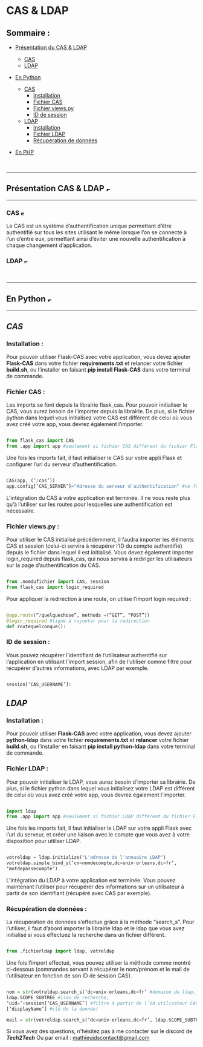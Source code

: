 # **CAS & LDAP**

## **Sommaire :**

-   [Présentation du CAS & LDAP](#présentation-cas--ldap)
    -   [CAS](#cas)
    -   [LDAP](#ldap)
-   [En Python](#en-python-img-src"httpsmedia2giphycommedia7uxemhqkaimbsnlwz8giphygifcidecf05e47ynx9oqehuntcccv5sdr426zi7e7vtuj24o49ddqlridgiphygifcts"-alt"fleche-pour-indiquer-le-texte"-width"10")

    -   [CAS](#cas)
        -   [Installation](#installation)
        -   [Fichier CAS](#fichier-cas)
        -   [Fichier views.py](#fichier-viewspy-1)
        -   [ID de session](#id-de-session)
    -   [LDAP](#ldap)
        -   [Installation](#installation-1)
        -   [Fichier LDAP](#fichier-ldap)
        -   [Récupération de données](#récupération-de-données)

-   [En PHP]()

<br>

---
## **Présentation CAS & LDAP** <img src="https://media2.giphy.com/media/7uxeMHQkAIMBSnLWz8/giphy.gif?cid=ecf05e47ynx9oqehuntcccv5sdr426zi7e7vtuj24o49ddql&rid=giphy.gif&ct=s" alt="Fleche pour indiquer le texte" width="10"/>
---


### CAS <img src="https://media4.giphy.com/media/Wtg8Bmgul1Qxc0otod/giphy.gif?cid=ecf05e47nf8ptvqajx37asbjh0p2uylgta885q0mmvrjc7sa&rid=giphy.gif&ct=s" alt="Fleche pour indiquer le texte" width="10"/>

Le CAS est un système d’authentification unique permettant d’être authentifié sur tous les sites utilisant le même lorsque l’on se connecte à l’un d’entre eux, permettant ainsi d’éviter une nouvelle authentification à chaque changement d’application.





### LDAP <img src="https://media4.giphy.com/media/Wtg8Bmgul1Qxc0otod/giphy.gif?cid=ecf05e47nf8ptvqajx37asbjh0p2uylgta885q0mmvrjc7sa&rid=giphy.gif&ct=s" alt="Fleche pour indiquer le texte" width="10"/>




<br>

---
## **En Python** <img src="https://media2.giphy.com/media/7uxeMHQkAIMBSnLWz8/giphy.gif?cid=ecf05e47ynx9oqehuntcccv5sdr426zi7e7vtuj24o49ddql&rid=giphy.gif&ct=s" alt="Fleche pour indiquer le texte" width="10"/>
---
## ***CAS***

### **Installation :**
Pour pouvoir utiliser Flask-CAS avec votre application, vous devez ajouter **Flask-CAS** dans votre fichier **requirements.txt** et relancer votre fichier **build.sh**, ou l’installer en faisant **pip install Flask-CAS** dans votre terminal de commande.



### **Fichier CAS :**
Les imports se font depuis la librairie flask_cas. Pour pouvoir initialiser le CAS, vous aurez besoin de l’importer depuis la librairie. De plus, si le fichier python dans lequel vous initialisez votre CAS est différent de celui où vous avez créé votre app, vous devrez également l’importer.

```python

from flask_cas import CAS
from .app import app #seulement si fichier CAS différent du fichier Flask app

```

Une fois les imports fait, il faut initialiser le CAS sur votre appli Flask et configurer l’url du serveur d’authentification.

```python

CAS(app, (‘/cas’))
app.config[‘CAS_SERVER’]="Adresse du serveur d'authentification" #ne fonctionne pas sans le https://

```
L’intégration du CAS à votre application est terminée. Il ne vous reste plus qu’à l’utiliser sur les routes pour lesquelles une authentification est nécessaire.

### **Fichier views.py :**

Pour utiliser le CAS initialisé précédemment, il faudra importer les éléments CAS et session (celui-ci servira à récupérer l’ID du compte authentifié) depuis le fichier dans lequel il est initialisé. Vous devez également importer login_required depuis flask_cas, qui nous servira à rediriger les utilisateurs sur la page d’authentification du CAS.

```python

from .nomdufichier import CAS, session
from flask_cas import login_required

```

Pour appliquer la redirection à une route, on utilise l’import login required :

```python

@app.route(“/quelquechose”, methods =(“GET”, “POST”))
@login_required #ligne à rajouter pour la redirection
def routequelconque():

```

### **ID de session :**
Vous pouvez récupérer l’identifiant de l’utilisateur authentifié sur l’application en utilisant l’import session, afin de l’utiliser comme filtre pour récupérer d’autres informations, avec LDAP par exemple.

```python

session[‘CAS_USERNAME’]:

```

## ***LDAP***

### **Installation :**
Pour pouvoir utiliser **Flask-CAS** avec votre application, vous devez ajouter **python-ldap** dans votre fichier **requirements.txt** et **relancer** votre fichier **build.sh**, ou l’installer en faisant **pip install python-ldap** dans votre terminal de commande.

### **Fichier LDAP :**
Pour pouvoir initialiser le LDAP, vous aurez besoin d’importer sa librairie. De plus, si le fichier python dans lequel vous initialisez votre LDAP est différent de celui où vous avez créé votre app, vous devrez également l’importer.

```python

import ldap
from .app import app #seulement si fichier LDAP différent du fichier Flask app

```

Une fois les imports fait, il faut initialiser le LDAP sur votre appli Flask avec l’url du serveur, et créer une liaison avec le compte que vous avez à votre disposition pour utiliser LDAP.

```python

votreldap = ldap.initialize("L'adresse de l'annuaire LDAP")
votreldap.simple_bind_s(’cn=nomdecompte,dc=univ-orleans,dc=fr’,
‘motdepassecompte’)

```

L’intégration du LDAP à votre application est terminée. Vous pouvez maintenant l’utiliser pour récupérer des informations sur un utilisateur à partir de son identifiant (récupéré avec CAS par exemple).

### **Récupération de données :**
La récupération de données s’effectue grâce à la méthode “search_s”. Pour l’utiliser, il faut d’abord importer la librairie ldap et le ldap que vous avez initialisé si vous effectuez la recherche dans un fichier différent.

```python

from .fichierldap import ldap, votreldap

```

Une fois l’import effectué, vous pouvez utiliser la méthode comme montré ci-dessous (commandes servant à récupérer le nom/prénom et le mail de l’utilisateur en fonction de son ID de session CAS).

```python

nom = str(votreldap.search_s(‘dc=univ-orleans,dc=fr’ #domaine du ldap,
ldap.SCOPE_SUBTREE #lieu de recherche, 
‘uid=’+session[‘CAS_USERNAME’] #filtre à partir de l’id utilisateur CAS, 
[‘displayName’] #clé de la donnée)

mail = str(votreldap.search_s(‘dc=univ-orleans,dc=fr’, ldap.SCOPE_SUBTREE, ‘uid=’+session[‘CAS_USERNAME’], [‘displayName’])

```

Si vous avez des questions, n'hésitez pas à me contacter sur le discord de ***Tech2Tech*** Ou par email : mathieujdscontact@gmail.com